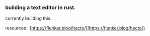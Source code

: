 ### building a text editor in rust.

currently building this.

resources : [https://flenker.blog/hecto/](https://flenker.blog/hecto/)
